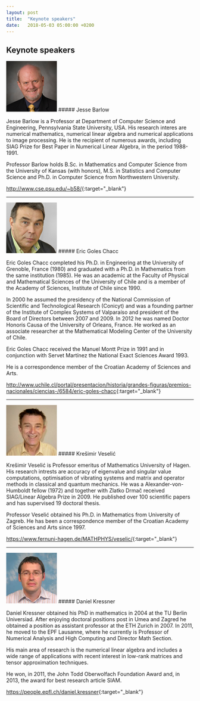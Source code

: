 ```yaml
---
layout: post
title:  "Keynote speakers"
date:   2018-05-03 05:00:00 +0200
---
```


## Keynote speakers

 <img src="images/Barlow.png" class="img-fluid rounded-circle" alt="Jesse Barlow"> 
##### Jesse Barlow

Jesse Barlow is a Professor at Department of Computer Science and Engineering, Pennsylvania State University, USA.
His research interes are numerical mathematics, numerical linear algebra and numerical applications to image processing.
He is the recipient of numerous awards, including SIAG Prize for Best Paper in Numerical Linear Algebra, 
in the period 1988-1991.

Professor Barlow holds  B.Sc. in Mathematics and Computer Science from the University of Kansas (with honors), 
M.S. in Statistics and Computer Science and Ph.D. in Computer Science  from  Northwestern University.

<http://www.cse.psu.edu/~b58/>{:target="_blank"}

___

<img src="images/Goles.png" class="img-fluid rounded-circle" alt="Eric Goles">  
##### Eric Goles Chacc 


Eric Goles Chacc completed his Ph.D. in Engineering at the University of Grenoble, France (1980) and graduated with a Ph.D. in Mathematics from the same institution (1985). He was an academic at the Faculty of Physical and Mathematical Sciences of the University of Chile and is a member of the Academy of Sciences, Institute of Chile since 1990. 

In 2000 he assumed the presidency of the National Commission of Scientific and Technological Research (Conicyt) and was a founding partner of the Institute of Complex Systems of Valparaíso and president of the Board of Directors between 2007 and 2009. In 2012 he was named Doctor Honoris Causa of the University of Orleans, France. He worked as an associate researcher at the Mathematical Modeling Center of the University of Chile. 

Eric Goles Chacc received the Manuel Montt Prize in 1991 and in conjunction with Servet Martínez the National Exact Sciences Award 1993. 

He is a correspondence member of the Croatian Academy of Sciences and Arts.

<http://www.uchile.cl/portal/presentacion/historia/grandes-figuras/premios-nacionales/ciencias-/6584/eric-goles-chacc>{:target="_blank"}

___

<img src="images/Veselic.png" class="img-fluid rounded-circle" alt="Krešimir Veselić"> 
##### Krešimir Veselić 

Krešimir Veselić is Professor emeritus of Mathematics University of Hagen. His research intrests are accuracy of eigenvalue and singular value computations, optimisation of vibrating systems and matrix and operator methods in classical and quantum mechanics. He was a Alexander-von-Humboldt fellow (1972) and together with Zlatko Drmač received  SIAG/Linear Algebra Prize in 2009. He published over 100 scientific papers and has supervised 19 doctoral thesis.  

Professor Veselić obtained his Ph.D. in Mathematics from University of Zagreb. He has been a correspondence member of the Croatian Academy of Sciences and Arts since 1997.

<https://www.fernuni-hagen.de/MATHPHYS/veselic/>{:target="_blank"}

___

<img src="images/Kressner.png" class="img-fluid rounded-circle" alt="Daniel Kressner">
##### Daniel Kressner

Daniel Kressner obtained his PhD in mathematics in 2004 at the TU Berlin Universiad. After enjoying doctoral positions post in Umea and Zagred he obtained a position as assistant professor at the ETH Zurich in 2007. In 2011, he moved to the EPF Lausanne, where he currently is Professor of Numerical Analysis and High Computing and Director Math Section. 

His main area of research is the numerical linear algebra and includes a wide range of applications with recent interest in low-rank matrices and tensor approximation techniques. 

He won, in 2011, the John Todd Oberwolfach Foundation Award and, in 2013, the award for best research article SIAM.

<https://people.epfl.ch/daniel.kressner>{:target="_blank"}

